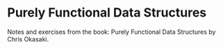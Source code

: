 # Purely  Functional Data Structures

Notes and exercises from the book: Purely  Functional Data Structures by Chris Okasaki.